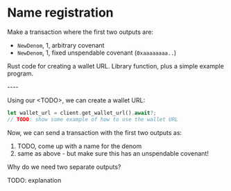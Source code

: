 # Name registration

Make a transaction where the first two outputs are:

* `NewDenom`, 1, arbitrary covenant
* `NewDenom`, 1, fixed unspendable covenant (`0xaaaaaaaa..`)

Rust code for creating a wallet URL. Library function, plus a simple example program.

\----

Using our \<TODO>, we can create a wallet URL:

```rust
let wallet_url = client.get_wallet_url().await?;
// TODO: show some example of how to use the wallet URL
```

Now, we can send a transaction with the first two outputs as:

1. TODO, come up with a name for the denom
2. same as above - but make sure this has an unspendable covenant!

Why do we need two separate outputs?

TODO: explanation
